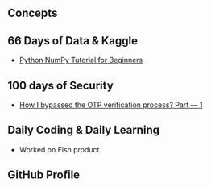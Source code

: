 ## Concepts

## 66 Days of Data & Kaggle

- [Python NumPy Tutorial for Beginners](https://www.youtube.com/watch?v=QUT1VHiLmmI&t=833s) 

## 100 days of Security

- [How I bypassed the OTP verification process? Part — 1](https://medium.com/bugbountywriteup/how-i-bypassed-the-otp-verification-process-part-1-e5b333274ae9)

## Daily Coding & Daily Learning

- Worked on Fish product

## GitHub Profile
